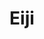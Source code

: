---
layout: place
title: "Eiji"
permalink: /california/san-francisco/eiji.html
stateAbbr: CA
stateName: California
cityName: San Francisco
seo:
  name: "Eiji"
  type: Restaurant
  links: null
description: "Housemade tofu is the specialty at this cozy Japanese spot that also serves a varied sushi menu. Eiji serves delicious sushi in San Francisco, California. Try fresh Japanese dishes for a great dining experience. Available for takeout, lunch, and dinner."
place_id: ChIJoRHxCxx-j4ARxvzlXQFASuM
photos:
  - name: >-
      places/ChIJoRHxCxx-j4ARxvzlXQFASuM/photos/AeeoHcLL6xVTKj1g7jBIt_TUiGQa4F5F7hWokI2MKAJrVF01j3dE6SxsSw9vC56R33gyBmR8O3_JedHzF2NsNVVXuX2Uhj3WMDE8-DGkhO7Twqs2kaDFV36rRLs8g_2_ehBpIlyVAieAwMv78RWWoKBXMVMiVuLyfattfF3Wph-pLcUMuGGirYmZ_hRPx2aurFxnShSh9Kw5ttQJCt4504oUB5AkJ-ou5LSu9FBdS0GCGdNdwnmrmDHVSE0A46cXQIu04zNapzpifubNwkP0sO4lJT6jSo0yPD_noOdfnmMui60xbdoB8f3xThovSesnv3Wq2Yr95-iM72fw5ftaAfd3kwyHXWYb0gMGiNTPStn8QSAqQTssTYlNLJQRzvWus9zXfSllLomagY2FGRXe85f0U5w6tLlLgAZClltk8jR7HmrkQGA
    widthPx: 3885
    heightPx: 2914
    authorAttributions:
      - displayName: shuntaro0402
        uri: https://maps.google.com/maps/contrib/102733056557591765874
        photoUri: >-
          https://lh3.googleusercontent.com/a-/ALV-UjU3RdFPheeuJMkP383KEHtCl2F9w0miW09e-MQQ7euoYLPvrvRU=s100-p-k-no-mo
    flagContentUri: >-
      https://www.google.com/local/imagery/report/?cb_client=maps_api_places.places_api&image_key=!1e10!2sCIHM0ogKEICAgIDZuvno8wE&hl=en-US
    googleMapsUri: >-
      https://www.google.com/maps/place//data=!3m4!1e2!3m2!1sCIHM0ogKEICAgIDZuvno8wE!2e10!4m2!3m1!1s0x808f7e1c0bf111a1:0xe34a40015de5fcc6
  - name: >-
      places/ChIJoRHxCxx-j4ARxvzlXQFASuM/photos/AeeoHcJ41_E7kz3p-7DXnuhFnQ5IElA08-e403PB288jqoJNROmcTJENW27_AFpSv6r1P1QEMjFTjYjjIMS-VX3rORG_1qoFQPvp7WnOzZZht-0trvflCtYseYmpiMuGwR8TXR2_71_ly2jux1Hdx7FKN-xvKn3sSCJb26gDJvxd-GleG5_zfOeh7_Yn0sgCB3jgJcOhCzBEJjRWBxIdkQf-LD5zyZqy8ZsTWmuHJiSY9g1hmhFdlU_hvWcsfZBbmGBNYkvoFZHGJpS08ZFGiFr4gPyu0lKXVdfRT7RJwwCsOlnwDwkqpuLBcBdmhs8fSB3oPDpmMG1ErGNay8pAZjLCI-hcBNxE2i40Fs_1pA2UT39Vw2m3jVfm3HTmKRcemF5IJGtoreDQOL0ngYvccVEmhHUL4w415TjA_VzC8uvZnZg
    widthPx: 3974
    heightPx: 1873
    authorAttributions:
      - displayName: Jesse Winters
        uri: https://maps.google.com/maps/contrib/103966731974695455589
        photoUri: >-
          https://lh3.googleusercontent.com/a-/ALV-UjU3jANCCjVbY2x9pw3kVa10kxQ2pebDbjUgzrmzbCcbpDHpYA=s100-p-k-no-mo
    flagContentUri: >-
      https://www.google.com/local/imagery/report/?cb_client=maps_api_places.places_api&image_key=!1e10!2sCIHM0ogKEICAgIDKhenYSA&hl=en-US
    googleMapsUri: >-
      https://www.google.com/maps/place//data=!3m4!1e2!3m2!1sCIHM0ogKEICAgIDKhenYSA!2e10!4m2!3m1!1s0x808f7e1c0bf111a1:0xe34a40015de5fcc6
  - name: >-
      places/ChIJoRHxCxx-j4ARxvzlXQFASuM/photos/AeeoHcLz-f5cFeZDMNtRUOVM9QB3vX_lZSJmez1602GBkkzmY50draFGwY7P1_fJOUeeWzkk0Y7MRvJTmz61EsZwb1P_u1UJ7BghZe2uGcwcp2TpToGDplfnmkhKgxUYV6P48lwyNX42XLhERZESbVNlQTBlfkgsR7BzfrtC7V_UKhqkKPZwXfz--OsxHvuN0kKFwMXRYeWRCx5tQO84qMt5eKCchGg4oEI95g94DRKqHMw9GcF8cxvHu-1nqZH8xE7U6yT7IKd94UMDPp_jQQtA0hoZqJ9oRPHzj8MOW6mM6B62gipELMFTNeG_QEuJTIqq6EAk2P9nLzxm4ytE20RcxLDrHGnZqd3PGEaPYki8g4gfjjuNUp9biXdaqEsDZ1E0UAD7ca1E7rTrRBxHilk1wBjxLa1ZPhvue4kc6GE23t33cuYcPZ-N-ZGrdYucUvO-
    widthPx: 4080
    heightPx: 3072
    authorAttributions:
      - displayName: Jacob Schaffert
        uri: https://maps.google.com/maps/contrib/103093714629823509161
        photoUri: >-
          https://lh3.googleusercontent.com/a-/ALV-UjXi6HGBbhULKM6wvd_q_4vqr868o6Q0dEwhQM6NDta28RHaQMfC=s100-p-k-no-mo
    flagContentUri: >-
      https://www.google.com/local/imagery/report/?cb_client=maps_api_places.places_api&image_key=!1e10!2sCIABIhAIN0uG5TlP7mfzOggAAiWO&hl=en-US
    googleMapsUri: >-
      https://www.google.com/maps/place//data=!3m4!1e2!3m2!1sCIABIhAIN0uG5TlP7mfzOggAAiWO!2e10!4m2!3m1!1s0x808f7e1c0bf111a1:0xe34a40015de5fcc6
  - name: >-
      places/ChIJoRHxCxx-j4ARxvzlXQFASuM/photos/AeeoHcL4QxhyTKeBeLR_oy08dTAcSsXmJ5E7ct1TTs1IMbNJPpIYfD_RgvHNrSPlcoi2BHyi0ore8LFdcF8nedl32h6qzM6e99o5Z03Edsyb4LhinB5F64d0HMi-XG4j6P-84G-MeCSA6Zvpv8Twtbk8FtlhoEhvxVwQypRyCi0JpoeG8U3PyMkopePiMKkA-z2QMeORyqmvEWMuSTrXy7SLQX6j3vKFjtN4ytq0rtQljzSFFEPoIo79Vhxqud0l_eA27ljreX0c9IRus2aAhjlNyxa5ehTf1zPLyr3RHNHBOOhBJcWJ0M6sSwtcPvd5BOBONr67RemiV9a_ciDzXhJ0s7wxiUlkUaIJN882DFvpQNN1VZ0OoYiDA4d8YdE6lA70UbNWLMl5b6zLHPZfcluSaH2uxeI9z70BYBsXfgBNNFcrAwYC
    widthPx: 4032
    heightPx: 3024
    authorAttributions:
      - displayName: E Lee
        uri: https://maps.google.com/maps/contrib/102055593342286178985
        photoUri: >-
          https://lh3.googleusercontent.com/a-/ALV-UjUsU2W9ob6CQZ20R9zSXGCtelCYMcV1YoQ3ihTQcFQcOqOhU32eyg=s100-p-k-no-mo
    flagContentUri: >-
      https://www.google.com/local/imagery/report/?cb_client=maps_api_places.places_api&image_key=!1e10!2sCIHM0ogKEICAgIC3gpu33QE&hl=en-US
    googleMapsUri: >-
      https://www.google.com/maps/place//data=!3m4!1e2!3m2!1sCIHM0ogKEICAgIC3gpu33QE!2e10!4m2!3m1!1s0x808f7e1c0bf111a1:0xe34a40015de5fcc6
  - name: >-
      places/ChIJoRHxCxx-j4ARxvzlXQFASuM/photos/AeeoHcLlPDAeDgQqJjNhbgKWSdi1WyxMilLUiu0m8ZM6IVUGNDr4dvsgjuPFqtBY8tnf5oQJSKIibguz0TCMO9OsMrIj2uoC3Ys0X2NTlgCbybqzYkEmiSPSE8nCvEkA5uJza_kyLkeF43HRqAwAUtXW4kdbmkssSFMIwLf3A3LiCJi8z8-7yHSAIpQoWXuZ4VquwPEABSITU4mg1LozLOspzOKcjzRwb8WFd7Ivf9vMioG_xvLPNVLjOVPVEz7iPkA2xDDJr05r36goBxtkjOeyd3Z1VTsxW_MVLTJwpTG0UE0CejA5tE4__yn4BwErkhHAsw2X2cS-tOCmMd_4Lo7xVnPp47i30FKl6kWuzj4DR-6ozHpLibYfp1TfxoYMRl8B1Ox65jHK5EM1afBa6bBawmeyCrsHLdpKoGKtEHm2D3ux4g
    widthPx: 3024
    heightPx: 4032
    authorAttributions:
      - displayName: Matthew Sakumoto
        uri: https://maps.google.com/maps/contrib/107527132374374935438
        photoUri: >-
          https://lh3.googleusercontent.com/a-/ALV-UjUYxfZBJy-AG2CAk0IJxO8b6b7fBmUNs1iodjjYRMbeTQwTffB2PQ=s100-p-k-no-mo
    flagContentUri: >-
      https://www.google.com/local/imagery/report/?cb_client=maps_api_places.places_api&image_key=!1e10!2sCIHM0ogKEICAgIDn18a-ew&hl=en-US
    googleMapsUri: >-
      https://www.google.com/maps/place//data=!3m4!1e2!3m2!1sCIHM0ogKEICAgIDn18a-ew!2e10!4m2!3m1!1s0x808f7e1c0bf111a1:0xe34a40015de5fcc6
  - name: >-
      places/ChIJoRHxCxx-j4ARxvzlXQFASuM/photos/AeeoHcIu7kiowrvx_JkUq1lDeELxTboIDD2-ghO3fDX7g37pd2ulnoDjI_wQKbH8ID7YoN6CeXahIzX0eTmQqJNRQyHXnt9LQR3rkwCWSNMNX0NXKrkOzNwV4FkVQPulKRZDKoBxXrh8pNATw3hEtkRSIW9A0mzGi5-QK60S06KTW52M5ocqmbJFcdNdIG45uxXvFPmmcBf1WTnNVzTChN7a18_b1Im1oQ9sHHqt7OQnp_pW-usGtQyTfilgOmB4-EJIaQlV2nsrdSNMwTtm-SO8eoOYYlP7SiUs53_JCRMaY0wqbQ2Gi8TRYhyEAerhGL95EWw_IV4WxW8-9JJWoX8pWHRiv6tAlQ_7o1W_TUskLrjNoCoRaati6Aqn3gEKX-QWD6q0Q-EggSphWryqCGnRDK0LuGCp-B37n3Fo6zJOqvw4KCfy
    widthPx: 3024
    heightPx: 4032
    authorAttributions:
      - displayName: Eunju Tae
        uri: https://maps.google.com/maps/contrib/103881870643074503345
        photoUri: >-
          https://lh3.googleusercontent.com/a-/ALV-UjV5TC-WpxUaCq0TvpfO0AbZJtbhPtpFDV0nIt4T5LV3UP5WA5UYag=s100-p-k-no-mo
    flagContentUri: >-
      https://www.google.com/local/imagery/report/?cb_client=maps_api_places.places_api&image_key=!1e10!2sCIHM0ogKEICAgICLr8Ln8wE&hl=en-US
    googleMapsUri: >-
      https://www.google.com/maps/place//data=!3m4!1e2!3m2!1sCIHM0ogKEICAgICLr8Ln8wE!2e10!4m2!3m1!1s0x808f7e1c0bf111a1:0xe34a40015de5fcc6
  - name: >-
      places/ChIJoRHxCxx-j4ARxvzlXQFASuM/photos/AeeoHcLW7yURJkW2IAE6EDSsK-UDBZ4nNMlFYpTlYmvqAryNWFN2GJMOfX_QGLJ8AjYRVfRuIYbAMoy9zltlhiVGrObIOSfJoRWsCQxI_I0-dJDP77yStK5A5B9iWu-ArrirxC-mZixDCCx1maKJZ2bCYEQINQCUwh7j_6h6U08aKpGok17CwMJL2uFad0LRE0yj28TSGox6vLZ86Fm-Und8zq86tRivyC5JlGVohCHRUOoziv3Xy2TJClEy7KvVUFEQPt1eSU7563WrGEe5t4IF6q0U2rKIOQ4A6o3eOPrM3xn4_-s-HBeCqTh0TtAInFkNqEyQqBRrUAH-j0Io8fWiF6aoTGPgHcj-c5DzFPMpggFwuEtCWLIUgpL8UZuwcRtlmd7IKwvlqhdICx4j50DaS9tiiw1VXLqqbkY8uHiVGwf8qg
    widthPx: 3840
    heightPx: 2160
    authorAttributions:
      - displayName: Hilda Liu
        uri: https://maps.google.com/maps/contrib/110795690159586273067
        photoUri: >-
          https://lh3.googleusercontent.com/a-/ALV-UjX5Zy8aoxc9ydB_KKyCXG-ulmausugJPzBS8MNY8KI1DKn3m51wHg=s100-p-k-no-mo
    flagContentUri: >-
      https://www.google.com/local/imagery/report/?cb_client=maps_api_places.places_api&image_key=!1e10!2sCIHM0ogKEICAgICNuKXTNA&hl=en-US
    googleMapsUri: >-
      https://www.google.com/maps/place//data=!3m4!1e2!3m2!1sCIHM0ogKEICAgICNuKXTNA!2e10!4m2!3m1!1s0x808f7e1c0bf111a1:0xe34a40015de5fcc6
  - name: >-
      places/ChIJoRHxCxx-j4ARxvzlXQFASuM/photos/AeeoHcIh8XgUj5z0tBDu7jQgN0PVRGPfv1f4GH7r86GExnvklVPD2uWRYGsz4A8pEm81E0xSEf54y9X3XEhRBbW0EvypQob-24Tl84TKjn1zTGQH8IXJfNpQ3bBKrZNqfWP1eYMM8wAyfJ_6kelW-F3puZIAUzCmUsLKJAaxBZzvcV7BVesPoj2ieGojQTADL8S68l5h2Zfh0mfcdDRLqlDfZ2L-dKa4snHhQ2wZia9_qtwd9IIycO_YgfMwRjknMO8yu_eGCbAv0N15TWboaDeIEvGAMdjNm2BWtUI4UpZ4oVmHEPPI3z4ecKt7V6FIS_I0MGAr0UZphHt0FQZ7LRnO3iCPC2ipnqNyz5ZntzGaW2eOpcy3Jw2P54J3bzn7ixBiiciS4kAwZKuVeTijlfA9_BqX75an2PrLmDrnk5ZlvQ9vihU
    widthPx: 2048
    heightPx: 1536
    authorAttributions:
      - displayName: Misha Gordon-Rowe
        uri: https://maps.google.com/maps/contrib/117984440221949708038
        photoUri: >-
          https://lh3.googleusercontent.com/a/ACg8ocIbsKE8ru3lDuXqqdWj-HQs2MzxoRiZXaBeCQs-Qc0-qoDafw=s100-p-k-no-mo
    flagContentUri: >-
      https://www.google.com/local/imagery/report/?cb_client=maps_api_places.places_api&image_key=!1e10!2sCIHM0ogKEICAgIDGoMy1pQE&hl=en-US
    googleMapsUri: >-
      https://www.google.com/maps/place//data=!3m4!1e2!3m2!1sCIHM0ogKEICAgIDGoMy1pQE!2e10!4m2!3m1!1s0x808f7e1c0bf111a1:0xe34a40015de5fcc6
  - name: >-
      places/ChIJoRHxCxx-j4ARxvzlXQFASuM/photos/AeeoHcLC3kypEpV_LjdSPyO6HtmfYJHF866lm82cq9_zr3Xg3CDFBTERw90SdKsn-tWsKvF5nNAZt_qb6-MeTswmUj8WfsJGKkjPl3N9d9h9xargzP586siM-wFMrFdXiY-UvETNVUwyNSqeBAKI57kQ5Y-eXektCX9HJP65HIe59JBs7yYR5tVC8AZmMXITWtZxMoSSei0Bm3Yi419ReIUrqTC-RdN5kQWvo4p6AFbJmTg5UuAMNO8wuMXGjsUA7FQgZoHMXlRFU0Oq4Wu-a_LOud2IY3I23W1-8dA6ADtRIxTf_BBQEtrbxBo-nqfoyCvhrgdlrf-Zf-739D2WU8DVlal5SUGicRennW4Vssbs2hWjIqc0Xn2tIHfPZPsiCFG1bO54_wa2A1YkYUN5RX2gKSxqElst-yxreCubL6W-lWfU2A
    widthPx: 3024
    heightPx: 4032
    authorAttributions:
      - displayName: Eunju Tae
        uri: https://maps.google.com/maps/contrib/103881870643074503345
        photoUri: >-
          https://lh3.googleusercontent.com/a-/ALV-UjV5TC-WpxUaCq0TvpfO0AbZJtbhPtpFDV0nIt4T5LV3UP5WA5UYag=s100-p-k-no-mo
    flagContentUri: >-
      https://www.google.com/local/imagery/report/?cb_client=maps_api_places.places_api&image_key=!1e10!2sCIHM0ogKEICAgICLr8LnCw&hl=en-US
    googleMapsUri: >-
      https://www.google.com/maps/place//data=!3m4!1e2!3m2!1sCIHM0ogKEICAgICLr8LnCw!2e10!4m2!3m1!1s0x808f7e1c0bf111a1:0xe34a40015de5fcc6
  - name: >-
      places/ChIJoRHxCxx-j4ARxvzlXQFASuM/photos/AeeoHcKyK5AxMjucp6HGWQInvak4vON2KoQVNcrkp6PZqkAg-VRWaeC1TR0rnyzqiGS7XC3kxKgps_hP4yGeG-ZgIxg1MSYsyp2uNGb-zKiHx3qpr7axLDOod1LcV2XSaIX5IgvYdkOX5IMf29VSjuoo7R-GG2gdENGZlVeuYOucEhVawcH7mLKw9wbHlpcl-gmKli5ZZFOeJWb8l5-raHj1Aq_N2S0HR-LmDam15g0GvukTAQaPvTldlzQ6r_7LQCLZwwzILiwb3CQVuobKEGjtN7yCqy3q0FywinymK6Kx9X8-qb-0MWG4sroYF7kyyAo2ncYkzdBCcuXYFaJv_Dzlm1vdqQ7Yl5TQScBjtNZcyQpJpNbQgFMhPPYF8co-9eqg03rnuIsQZ4e5HGVIpBEuoswUkrqtrLQCjxzg6A8cTsX1gNo
    widthPx: 4032
    heightPx: 3024
    authorAttributions:
      - displayName: Catherine Ye
        uri: https://maps.google.com/maps/contrib/115179822576036587587
        photoUri: >-
          https://lh3.googleusercontent.com/a-/ALV-UjXHu13BCEHP1sgAPULzCEHDWgZfO8SbLREHE0W5Rf0QY4JEwMbURA=s100-p-k-no-mo
    flagContentUri: >-
      https://www.google.com/local/imagery/report/?cb_client=maps_api_places.places_api&image_key=!1e10!2sCIHM0ogKEICAgIDd2ajhzwE&hl=en-US
    googleMapsUri: >-
      https://www.google.com/maps/place//data=!3m4!1e2!3m2!1sCIHM0ogKEICAgIDd2ajhzwE!2e10!4m2!3m1!1s0x808f7e1c0bf111a1:0xe34a40015de5fcc6
address: 317 Sanchez St, San Francisco, CA 94114, USA
street: 317 Sanchez St
city: San Francisco
state: CA
zip: '94114'
country: USA
neighborhood: Mission Dolores
latitude: '37.764066'
longitude: '-122.430696'
accessibility_options:
  wheelchairAccessibleEntrance: true
  wheelchairAccessibleSeating: true
business_status: OPERATIONAL
name: Eiji
google_maps_links:
  directionsUri: >-
    https://www.google.com/maps/dir//''/data=!4m7!4m6!1m1!4e2!1m2!1m1!1s0x808f7e1c0bf111a1:0xe34a40015de5fcc6!3e0
  placeUri: https://maps.google.com/?cid=16377973369500728518
  writeAReviewUri: >-
    https://www.google.com/maps/place//data=!4m3!3m2!1s0x808f7e1c0bf111a1:0xe34a40015de5fcc6!12e1
  reviewsUri: >-
    https://www.google.com/maps/place//data=!4m4!3m3!1s0x808f7e1c0bf111a1:0xe34a40015de5fcc6!9m1!1b1
  photosUri: >-
    https://www.google.com/maps/place//data=!4m3!3m2!1s0x808f7e1c0bf111a1:0xe34a40015de5fcc6!10e5
primary_type: Japanese Restaurant
opening_hours:
  regular: null
  current: null
secondary_opening_hours:
  regular:
    weekdayDescriptions: null
    type: null
  current:
    weekdayDescriptions: null
    type: null
phone: (415) 558-8149
price_level: PRICE_LEVEL_MODERATE
price_range: $30 &ndash; $50
rating: '4.4'
rating_count: 491
website: null
reviews:
  - name: >-
      places/ChIJoRHxCxx-j4ARxvzlXQFASuM/reviews/ChZDSUhNMG9nS0VJQ0FnTUN3ek9DUlBnEAE
    relativePublishTimeDescription: 3 weeks ago
    rating: 5
    text:
      text: >-
        Easy 5 stars. The food is outstanding and authentic. We had a few dishes
        (iwashi (sardine sushi), a roasted eggplant with miso and walnuts) you
        don’t often see on standard fare sushi restaurant menus. Salmon nigiri,
        unagi, ikura were also incredible. Very neat and cozy ambiance. About
        $175 for 2 of us, who ate a lot of food and shared 2 bottles of sake.
      languageCode: en
    originalText:
      text: >-
        Easy 5 stars. The food is outstanding and authentic. We had a few dishes
        (iwashi (sardine sushi), a roasted eggplant with miso and walnuts) you
        don’t often see on standard fare sushi restaurant menus. Salmon nigiri,
        unagi, ikura were also incredible. Very neat and cozy ambiance. About
        $175 for 2 of us, who ate a lot of food and shared 2 bottles of sake.
      languageCode: en
    authorAttribution:
      displayName: Benjamin Harms
      uri: https://www.google.com/maps/contrib/105635775272331152129/reviews
      photoUri: >-
        https://lh3.googleusercontent.com/a-/ALV-UjUx6ec5OsA5GVWiPM_byiHA2tVBgMjPrCjDKj3k0L2FwjQOHc1Liw=s128-c0x00000000-cc-rp-mo-ba3
    publishTime: '2025-03-17T02:15:36.536704Z'
    flagContentUri: >-
      https://www.google.com/local/review/rap/report?postId=ChZDSUhNMG9nS0VJQ0FnTUN3ek9DUlBnEAE&d=17924085&t=1
    googleMapsUri: >-
      https://www.google.com/maps/reviews/data=!4m6!14m5!1m4!2m3!1sChZDSUhNMG9nS0VJQ0FnTUN3ek9DUlBnEAE!2m1!1s0x808f7e1c0bf111a1:0xe34a40015de5fcc6
  - name: >-
      places/ChIJoRHxCxx-j4ARxvzlXQFASuM/reviews/ChdDSUhNMG9nS0VJQ0FnSUMzZ3B1MzdRRRAB
    relativePublishTimeDescription: 5 months ago
    rating: 3
    text:
      text: >-
        Small restaurant but surprisingly empty on a weekend at 630. We were
        seated right away and after ordering our food came quickly. The tofu was
        homemade but small for its price and not as silky as I was hoping for. I
        found the sushi rice to be on the harder side and the ratio of rice to
        fish to be a bit high.
      languageCode: en
    originalText:
      text: >-
        Small restaurant but surprisingly empty on a weekend at 630. We were
        seated right away and after ordering our food came quickly. The tofu was
        homemade but small for its price and not as silky as I was hoping for. I
        found the sushi rice to be on the harder side and the ratio of rice to
        fish to be a bit high.
      languageCode: en
    authorAttribution:
      displayName: E Lee
      uri: https://www.google.com/maps/contrib/102055593342286178985/reviews
      photoUri: >-
        https://lh3.googleusercontent.com/a-/ALV-UjUsU2W9ob6CQZ20R9zSXGCtelCYMcV1YoQ3ihTQcFQcOqOhU32eyg=s128-c0x00000000-cc-rp-mo-ba7
    publishTime: '2024-11-04T01:43:55.361803Z'
    flagContentUri: >-
      https://www.google.com/local/review/rap/report?postId=ChdDSUhNMG9nS0VJQ0FnSUMzZ3B1MzdRRRAB&d=17924085&t=1
    googleMapsUri: >-
      https://www.google.com/maps/reviews/data=!4m6!14m5!1m4!2m3!1sChdDSUhNMG9nS0VJQ0FnSUMzZ3B1MzdRRRAB!2m1!1s0x808f7e1c0bf111a1:0xe34a40015de5fcc6
  - name: >-
      places/ChIJoRHxCxx-j4ARxvzlXQFASuM/reviews/ChdDSUhNMG9nS0VJQ0FnSUNMcjhLN3pRRRAB
    relativePublishTimeDescription: 5 months ago
    rating: 3
    text:
      text: >-
        Food was good and the sashimi was fresh. We really enjoyed the homemade
        tofu and dishes that we ordered. But like other reviews, the server was
        really rude and service was weird.


        When we sat at the table, the restaurant was really warm so we wanted to
        have the beer first but the server refused to take the order and told us
        that we need to order drinks with food and left without taking orders.


        We got another server after her and she was okay but it was not a
        pleasant experience.
      languageCode: en
    originalText:
      text: >-
        Food was good and the sashimi was fresh. We really enjoyed the homemade
        tofu and dishes that we ordered. But like other reviews, the server was
        really rude and service was weird.


        When we sat at the table, the restaurant was really warm so we wanted to
        have the beer first but the server refused to take the order and told us
        that we need to order drinks with food and left without taking orders.


        We got another server after her and she was okay but it was not a
        pleasant experience.
      languageCode: en
    authorAttribution:
      displayName: Eunju Tae
      uri: https://www.google.com/maps/contrib/103881870643074503345/reviews
      photoUri: >-
        https://lh3.googleusercontent.com/a-/ALV-UjV5TC-WpxUaCq0TvpfO0AbZJtbhPtpFDV0nIt4T5LV3UP5WA5UYag=s128-c0x00000000-cc-rp-mo-ba6
    publishTime: '2024-11-12T08:40:37.698072Z'
    flagContentUri: >-
      https://www.google.com/local/review/rap/report?postId=ChdDSUhNMG9nS0VJQ0FnSUNMcjhLN3pRRRAB&d=17924085&t=1
    googleMapsUri: >-
      https://www.google.com/maps/reviews/data=!4m6!14m5!1m4!2m3!1sChdDSUhNMG9nS0VJQ0FnSUNMcjhLN3pRRRAB!2m1!1s0x808f7e1c0bf111a1:0xe34a40015de5fcc6
  - name: >-
      places/ChIJoRHxCxx-j4ARxvzlXQFASuM/reviews/ChdDSUhNMG9nS0VJQ0FnSURuMThhLW13RRAB
    relativePublishTimeDescription: 6 months ago
    rating: 5
    text:
      text: >-
        Feels like stepping into my grandmother’s kitchen - the warmth and
        deliciousness of the food is unparalleled. The house made tofu is
        delicious and the strawberry mochi was perfect!
      languageCode: en
    originalText:
      text: >-
        Feels like stepping into my grandmother’s kitchen - the warmth and
        deliciousness of the food is unparalleled. The house made tofu is
        delicious and the strawberry mochi was perfect!
      languageCode: en
    authorAttribution:
      displayName: Matthew Sakumoto
      uri: https://www.google.com/maps/contrib/107527132374374935438/reviews
      photoUri: >-
        https://lh3.googleusercontent.com/a-/ALV-UjUYxfZBJy-AG2CAk0IJxO8b6b7fBmUNs1iodjjYRMbeTQwTffB2PQ=s128-c0x00000000-cc-rp-mo-ba2
    publishTime: '2024-10-11T07:09:46.578512Z'
    flagContentUri: >-
      https://www.google.com/local/review/rap/report?postId=ChdDSUhNMG9nS0VJQ0FnSURuMThhLW13RRAB&d=17924085&t=1
    googleMapsUri: >-
      https://www.google.com/maps/reviews/data=!4m6!14m5!1m4!2m3!1sChdDSUhNMG9nS0VJQ0FnSURuMThhLW13RRAB!2m1!1s0x808f7e1c0bf111a1:0xe34a40015de5fcc6
  - name: >-
      places/ChIJoRHxCxx-j4ARxvzlXQFASuM/reviews/ChZDSUhNMG9nS0VJQ0FnSUQ1LWJDRUtnEAE
    relativePublishTimeDescription: a year ago
    rating: 5
    text:
      text: >-
        If I could rate this place higher I would. Best Japanese food I’ve ever
        had seriously. If you are in the area it is more than worth the stop.
        Reasonably priced and so so tasty. Best tofu I have ever had. Raw fish
        is beyond fresh you’d expect it to still be breathing. Quality of not
        only food but the environment is CLEAN and zen… very very good vibes in
        here for date nights, birthday night, celebrations or even dining alone.
        I hope to be back soon as I’m from Pittsburgh pa but I dream of this
        restaurant every week 😌✨

        Even the desert was so so epic. Amazing staff they were all so kind and
        patient and answers every one of my questions. The green tea is also so
        so good and earthy and woody. So authentic and lovely.
      languageCode: en
    originalText:
      text: >-
        If I could rate this place higher I would. Best Japanese food I’ve ever
        had seriously. If you are in the area it is more than worth the stop.
        Reasonably priced and so so tasty. Best tofu I have ever had. Raw fish
        is beyond fresh you’d expect it to still be breathing. Quality of not
        only food but the environment is CLEAN and zen… very very good vibes in
        here for date nights, birthday night, celebrations or even dining alone.
        I hope to be back soon as I’m from Pittsburgh pa but I dream of this
        restaurant every week 😌✨

        Even the desert was so so epic. Amazing staff they were all so kind and
        patient and answers every one of my questions. The green tea is also so
        so good and earthy and woody. So authentic and lovely.
      languageCode: en
    authorAttribution:
      displayName: Alyssa Cox
      uri: https://www.google.com/maps/contrib/102351514415892895068/reviews
      photoUri: >-
        https://lh3.googleusercontent.com/a-/ALV-UjVFWOpnRB0doHNNm8FVZHbOaSYuI_TojNDb-fmPQwChIkiR8Sef=s128-c0x00000000-cc-rp-mo-ba6
    publishTime: '2023-10-27T00:07:07.015491Z'
    flagContentUri: >-
      https://www.google.com/local/review/rap/report?postId=ChZDSUhNMG9nS0VJQ0FnSUQ1LWJDRUtnEAE&d=17924085&t=1
    googleMapsUri: >-
      https://www.google.com/maps/reviews/data=!4m6!14m5!1m4!2m3!1sChZDSUhNMG9nS0VJQ0FnSUQ1LWJDRUtnEAE!2m1!1s0x808f7e1c0bf111a1:0xe34a40015de5fcc6
parking_options:
  freeStreetParking: true
  paidStreetParking: true
  valetParking: false
payment_options:
  acceptsCreditCards: true
  acceptsDebitCards: true
  acceptsCashOnly: false
  acceptsNfc: true
allow_dogs: null
curbside_pickup: null
delivery: false
dine_in: true
good_for_children: false
good_for_groups: false
good_for_sports: false
live_music: false
menu_for_children: false
outdoor_seating: false
reservable: true
restroom: true
serves_beer: true
serves_breakfast: false
serves_brunch: false
serves_cocktails: false
serves_coffee: false
serves_dinner: true
serves_dessert: true
serves_lunch: true
serves_vegetarian_food: null
serves_wine: true
takeout: true
summary: >-
  Housemade tofu is the specialty at this cozy Japanese spot that also serves a
  varied sushi menu.

---